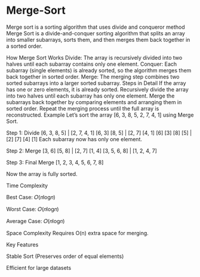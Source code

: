 # Merge-Sort
Merge sort is a sorting algorithm that uses divide and conqueror method 
Merge Sort is a divide-and-conquer sorting algorithm that splits an array into smaller subarrays, sorts them, and then merges them back together in a sorted order.

How Merge Sort Works
Divide: The array is recursively divided into two halves until each subarray contains only one element.
Conquer: Each subarray (single elements) is already sorted, so the algorithm merges them back together in sorted order.
Merge: The merging step combines two sorted subarrays into a larger sorted subarray.
Steps in Detail
If the array has one or zero elements, it is already sorted.
Recursively divide the array into two halves until each subarray has only one element.
Merge the subarrays back together by comparing elements and arranging them in sorted order.
Repeat the merging process until the full array is reconstructed.
Example
Let’s sort the array [6, 3, 8, 5, 2, 7, 4, 1] using Merge Sort.

Step 1: Divide
[6, 3, 8, 5]   |   [2, 7, 4, 1]
[6, 3]  [8, 5] | [2, 7]  [4, 1]
[6] [3] [8] [5] | [2] [7] [4] [1]
Each subarray now has only one element.

Step 2: Merge
[3, 6] [5, 8]  | [2, 7] [1, 4]
[3, 5, 6, 8]   | [1, 2, 4, 7]

Step 3: Final Merge
[1, 2, 3, 4, 5, 6, 7, 8]


Now the array is fully sorted.

Time Complexity

Best Case: 𝑂(𝑛log𝑛)

Worst Case: 𝑂(𝑛log𝑛)

Average Case: 𝑂(𝑛log⁡𝑛)

Space Complexity
Requires O(n) extra space for merging.

Key Features

Stable Sort (Preserves order of equal elements)

Efficient for large datasets
